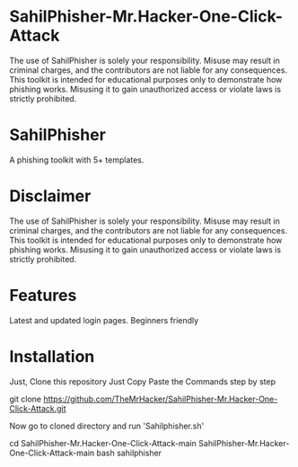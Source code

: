 # SahilPhisher-Mr.Hacker-One-Click-Attack
The use of SahilPhisher is solely your responsibility. Misuse may result in criminal charges, and the contributors are not liable for any consequences.  This toolkit is intended for educational purposes only to demonstrate how phishing works. Misusing it to gain unauthorized access or violate laws is strictly prohibited. 

# SahilPhisher
A phishing toolkit with 5+ templates.

# Disclaimer
The use of SahilPhisher is solely your responsibility. Misuse may result in criminal charges, and the contributors are not liable for any consequences. This toolkit is intended for educational purposes only to demonstrate how phishing works. Misusing it to gain unauthorized access or violate laws is strictly prohibited.

# Features
Latest and updated login pages.
Beginners friendly

# Installation
Just, Clone this repository Just Copy Paste the Commands step by step

git clone https://github.com/TheMrHacker/SahilPhisher-Mr.Hacker-One-Click-Attack.git

Now go to cloned directory and run 'Sahilphisher.sh' 

cd SahilPhisher-Mr.Hacker-One-Click-Attack-main
SahilPhisher-Mr.Hacker-One-Click-Attack-main
bash sahilphisher
